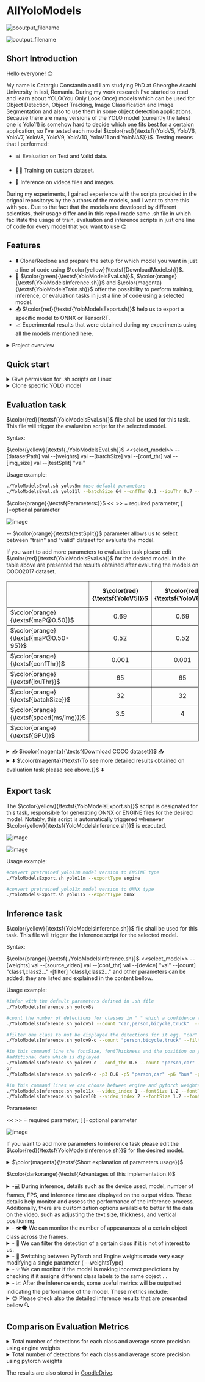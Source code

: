 # AllYoloModels

![oooutput_filename](https://github.com/user-attachments/assets/ffa75120-a17f-4f5c-849d-5fc5959e155a)

![ooutput_filename](https://github.com/user-attachments/assets/d27af7bd-a97e-44b6-bde4-6f0e287950e5)


## Short Introduction
Hello everyone! 😊

My name is Catargiu Constantin and I am studying PhD at Gheorghe Asachi University in Iasi, Romania. During my work research I've started to read and learn about YOLO(You Only Look Once) models which can be used for Object Detection, Object  Tracking, Image Classification and Image Segmentation and also to use them in some object detection applications. Because there are many versions of the YOLO model (currently the latest one is Yolo11) is somehow hard to decide which one fits best for a certaion application, so I've tested each model  $\color{red}{\textsf{(YoloV5, YoloV6, YoloV7, YoloV8, YoloV9, YoloV10, YoloV11 and YoloNAS)}}$. Testing means that I performed:

  - 📊 Evaluation on Test and Valid data.
  
  - 🏋️‍♂️ Training on custom dataset.
  
  - 🧠 Inference on videos files and images.

During my experiments, I gained experience with the scripts provided in the orignal repositorys by the authors of the models, and I want to share this with you. Due to the fact that the models are developed by different scientists, their  usage differ and in this repo I made same .sh file in which facilitate the usage of train, evaluation and inference scripts in just one line of code for every model that you want to use 😊

## Features

- ⬇️ Clone/Reclone and prepare the setup for which model you want in just a line of code using $\color{yellow}{\textsf{DownloadModel.sh}}$.
- 🔧 $\color{green}{\textsf{YoloModelsEval.sh}}$, $\color{orange}{\textsf{YoloModelsInference.sh}}$ and $\color{magenta}{\textsf{YoloModelsTrain.sh}}$ offer the possibility to perform training, inference, or evaluation tasks in just a line of code using a selected model.
- 📤 $\color{red}{\textsf{YoloModelsExport.sh}}$ help us to export a specific model to ONNX or TensorRT.
- 📈  Experimental results that were obtained during my experiments using all the models mentioned here.

<details>
  <summary>Project overview</summary>
After this repository is cloned the structure of the project will look like in the images bellow with the mention that the **YoloModels** directory is empty because no model is cloned there.

![image](https://github.com/CostiCatargiu/AllYoloModels/assets/70476115/76f8e45a-f182-48ff-860e-bf4094b66c2b) ![image](https://github.com/CostiCatargiu/AllYoloModels/assets/70476115/4aab8c84-1748-40bc-a399-fdecd570a6eb)

</details>

## Quick start

<details>
    <summary>Give permission for .sh scripts on Linux</summary>

  ```bash
  chmod +X DownloadModel.sh
  chmod +X YoloModelsEval.sh
  chmod +X YoloModelsInference.sh
  chmod +X YoloModelsTrain.sh
  chmod +X YoloModelsExport.sh

  ```

</details>

<details>
  <summary>Clone specific YOLO model</summary>
  
  To clone a specifi yolo model $\color{magenta}{\textsf{DownloadModel.sh}}$ is used that requires on parameter from the list  $\color{orange}{\textsf{(yolov5, yolov6, yolov7, yolov8, yolov9, yolov10, yolo11)}}$.
  
  ```bash
  ./DownloadModel.sh yolov5
  ```

Notice that first you clone the model, $\color{magenta}{\textsf{requirements.txt}}$ for it will be also installed.
After the model is cloned it will appear in $\color{magenta}{\textsf{YoloModels}}$ directory. If the model is already there and the script is executed a message will appear and ask if we want to reclone or no.

![image](https://github.com/CostiCatargiu/AllYoloModels/assets/70476115/ac73a342-45ef-4668-a298-0d481387bc18)

</details>


## Evaluation task

 $\color{red}{\textsf{YoloModelsEval.sh}}$ file shall be used for this task. This file will trigger the evaluation script for the selected model.

Syntax:

$\color{yellow}{\textsf{./YoloModelsEval.sh}}$ <<select_model>> --[datasetPath] val --[weights] val --[batchSize] val --[conf_thr] val --[img_size] val --[testSplit] "val"

Usage example:
  ```bash
 ./YoloModelsEval.sh yolov5m #use default parameters
 ./YoloModelsEval.sh yolo11l --batchSize 64 --cnfThr 0.1 --iouThr 0.7 --testSplit valid #custom parameters

```
$\color{orange}{\textsf{Parameters:}}$ 
 << >> = required parameter; [ ]=optional parameter

 ![image](https://github.com/CostiCatargiu/AllYoloModels/assets/70476115/2cf3f3c5-df09-402a-9194-ace8c400eb05)

 -- $\color{orange}{\textsf{testSplit}}$ parameter allows us to select between "train" and "valid" dataset for evaluate the model.

If you want to add more parameters to evaluation task please edit $\color{red}{\textsf{YoloModelsEval.sh}}$ for the desired model. In the table above are presented the results obtained after evaluting the models on COCO2017 dataset.  

<table border="1">
  <tr>
    <th></th>
    <th align="center">$\color{red}{\textsf{YoloV5l}}$</th>
    <th align="center">$\color{red}{\textsf{YoloV6l}}$</th>
    <th align="center">$\color{red}{\textsf{YoloV7}}$</th>
    <th align="center">$\color{red}{\textsf{YoloV8l}}$</th>
    <th align="center">$\color{red}{\textsf{YoloV9-e}}$</th>
    <th align="center">$\color{red}{\textsf{YoloV9-gelan-e}}$</th>
    <th align="center">$\color{red}{\textsf{YoloV10l}}$</th>
    <th align="center">$\color{red}{\textsf{Yolo11l}}$</th>
    
  </tr>
  <tr>
    <td>$\color{orange}{\textsf{maP@0.50}}$</td>
    <td align="center">0.69</td>
    <td align="center">0.69</td>
    <td align="center">0.69</td>
    <td align="center">0.71</td>
    <td align="center">0.73</td>
    <td align="center">0.72</td>
    <td align="center">0.70</td>
    <td align="center">0.68</td>

  </tr>
    <tr>
    <td>$\color{orange}{\textsf{maP@0.50-95}}$</td>
    <td align="center">0.52</td>
    <td align="center">0.52</td>
    <td align="center">0.50</td>
    <td align="center">0.57</td>
    <td align="center">0.56</td>
    <td align="center">0.55</td>
    <td align="center">0.54</td>
    <td align="center">0.53</td>
    
  </tr>
  
  <tr>
    <td>$\color{orange}{\textsf{confThr}}$</td>
    <td align="center">0.001</td>
    <td align="center">0.001</td>
    <td align="center">0.001</td>
    <td align="center">0.001</td>
    <td align="center">0.001</td>
    <td align="center">0.001</td>
    <td align="center">0.001</td>
    <td align="center">0.001</td>

  </tr>
  <tr>
    <td>$\color{orange}{\textsf{iouThr}}$</td>
    <td align="center">65</td>
    <td align="center">65</td>
    <td align="center">65</td>
    <td align="center">65</td>
    <td align="center">65</td>
    <td align="center">65</td>
    <td align="center">65</td>
    <td align="center">65</td>
  </tr>
    <tr>
    <td>$\color{orange}{\textsf{batchSize}}$</td>
    <td align="center">32</td>
    <td align="center">32</td>
    <td align="center">32</td>
    <td align="center">32</td>
    <td align="center">32</td>
    <td align="center">32</td>
    <td align="center">32</td>
    <td align="center">32</td>
  </tr>
    <tr>
    <td>$\color{orange}{\textsf{speed(ms/img)}}$</td>
    <td align="center">3.5</td>
    <td align="center">4</td>
    <td align="center">4.4</td>
    <td align="center">4</td>
    <td align="center">9.2</td>
    <td align="center">8</td>
    <td align="center">3.5</td>
    <td align="center">2.8</td>

  </tr>
  <tr>
    <td>$\color{orange}{\textsf{GPU}}$</td>
    <td colspan="7" align="center" >$\color{green}{\textsf{NVIDIA GeForce RTX 4090, 24209MiB}}$</td>
  </tr>
  
</table>

<details>
  <summary>📥 $\color{magenta}{\textsf{Dowmload COCO dataset}}$ 📥</summary>

To download COCO dataset you can use $\color{red}{\textsf{Utility/DatasetDownloadScripts/getcoco.sh}}$ .

The dataset will be downloaded in $\color{red}{\textsf{Utility/COCOdatasets}}$.

Please note that the labels for the testing set are not available, or at least I didn't find them. Another observation is that for YoloV6, we need to use bounding box format labels instead of polygon format labels for the evaluation task.

In the **get_coco.sh** script, we can select between downloading the train, test, valid, and segment data. By default, all datasets will be downloaded.

The YAML file for COCO dataset is located at path $\color{red}{\textsf{Utility/YAMLconfigs/coco.yaml}}$

Dataset size is around 27GB ( 5000 valid images, 40 670 test images and 118 287 train images)

![image](https://github.com/user-attachments/assets/94abb611-7d2e-435f-8930-3674077297f3)

</details>

<details>
  <summary>⬇️ $\color{magenta}{\textsf{To see more detailed results obtained on evaluation task please see above.}}$ ⬇️</summary>


<details>
  <summary>Evaluation on COCO dataset using yolov5l </summary>

![image](https://github.com/CostiCatargiu/AllYoloModels/assets/70476115/3993b392-1120-480a-ade3-823087e5e1e1)


</details>

<details>
  <summary>Evaluation on COCO dataset using yolov6l </summary>

![image](https://github.com/CostiCatargiu/AllYoloModels/assets/70476115/b001d8d6-bff8-4a23-bb70-bebd7420bd96)

![image](https://github.com/CostiCatargiu/AllYoloModels/assets/70476115/46c44ab4-03b2-4313-bbc9-44ec6ba20c53)

</details>


<details>
  <summary>Evaluation on COCO dataset using yolov7 </summary>

![image](https://github.com/CostiCatargiu/AllYoloModels/assets/70476115/5eb42bbf-2647-4fa3-b9b6-e17b928d34ea)

![image](https://github.com/CostiCatargiu/AllYoloModels/assets/70476115/b73ccf56-b06d-484b-ab70-ec0ea560dfaf)

</details>


<details>
  <summary>Evaluation on COCO dataset using yolov8l </summary>
  
  ![image](https://github.com/CostiCatargiu/AllYoloModels/assets/70476115/df790ffa-62d5-4ccf-a07d-6943d733b5f7)

![image](https://github.com/CostiCatargiu/AllYoloModels/assets/70476115/069538f6-fa61-462f-bcb9-f95a871dca38)


</details>

<details>
  <summary>Evaluation on COCO dataset using yolov9-e </summary>

![image](https://github.com/CostiCatargiu/AllYoloModels/assets/70476115/cb58d821-0462-4c93-93f6-e110cdf0582e)

</details>

<details>
  <summary>Evaluation on COCO dataset using yolov9_gelan-e </summary>

![image](https://github.com/CostiCatargiu/AllYoloModels/assets/70476115/451f47b8-ca6a-40b8-ac9b-5e5ef451738f)

</details>

<details>
  <summary>Evaluation on COCO dataset using yolov10l </summary>

![image](https://github.com/user-attachments/assets/aa676a38-2113-4046-b250-40226026366b)

</details>


<details>
  <summary>Evaluation on COCO dataset using yolo11l </summary>

![image](https://github.com/user-attachments/assets/2a830aa2-9dd7-46ea-a505-d387d1ec7629)

</details>

</details>

## Export task

The $\color{yellow}{\textsf{YoloModelsExport.sh}}$ script is designated for this task, responsible for generating ONNX or ENGINE files for the desired model. Notably, this script is automatically triggered whenever $\color{yellow}{\textsf{YoloModelsInference.sh}}$ is executed.

![image](https://github.com/user-attachments/assets/fe84e075-35d8-4195-984f-ab252d124932)

![image](https://github.com/user-attachments/assets/ae21b27b-20c1-492c-9be1-8d9c6c09a686)

Usage example:
  ```bash
#convert pretrained yolo11m model version to ENGINE type
./YoloModelsExport.sh yolo11m --exportType engine

#convert pretrained yolo11x model version to ONNX type
./YoloModelsExport.sh yolo11x --exportType onnx

```
## Inference task

 $\color{yellow}{\textsf{YoloModelsInference.sh}}$ file shall be used for this task. This file will trigger the inference script for the selected model.

Syntax:

$\color{orange}{\textsf{./YoloModelsInference.sh}}$   <<select_model>> --[weights] val --[source_video] val --[conf_thr] val --[device] "val" --[count] "class1,class2..." -[filter] "class1,class2..." and other parameters can be added; they are listed and explained in the content bellow.

Usage example:
  ```bash
#infer with the default parameters defined in .sh file
 ./YoloModelsInference.sh yolov8s

 #count the number of detections for classes in " " which a confidence threshold of 0.5
 ./YoloModelsInference.sh yolov5l --count "car,person,bicycle,truck"  --conf_thr 0.5

#filter one class to not be displayed the detections for it egg. "car" class
 ./YoloModelsInference.sh yolov9-c --count "person,bicycle,truck" --filter "car"  --conf_thr 0.5

#in this command line the fontSize, fontThickness and the position on y_axes are configured for a better appearence in the image of the
#additional data which is diplayed 
./YoloModelsInference.sh yolov9-c --conf_thr 0.6 --count "person,car" --filter "bus" --fontSize 1 --fontThickness 3 --ypos 50
or
./YoloModelsInference.sh yolov9-c -p3 0.6 -p5 "person,car" -p6 "bus" -p7 1 -p8 3 -p9 50

#in this command lines we can choose between engine and pytorch weights to use for inference
./YoloModelsInference.sh yolo11x --video_index 1 --fontSize 1.2 --fontThickness 2 --ypos 34 --initialypos 20 --labelTextSize 2 --weightsType engine  --count "car,person"
./YoloModelsInference.sh yolov10b --video_index 2 --fontSize 1.2 --fontThickness 3 --ypos 36 --initialypos 20 --labelTextSize 4 --weightsType pytorch  --count "bus,truck,train"

```
Parameters: 

 << >> = required parameter; [ ]=optional parameter
 
![image](https://github.com/user-attachments/assets/64e4ed3a-af57-40d6-ae22-299ec122eedc)

If you want to add more parameters to inference task please edit the $\color{red}{\textsf{YoloModelsInference.sh}}$ for the desired model.


<details>
  <summary>$\color{magenta}{\textsf{Short explanation of parameters usage}}$</summary>
  

The image above shows a variety of parameters available for selection, depending on what we aim to achieve in the inference task.
1. $\color{orange}{\textsf{model}}$: the only mandatory parameter required to initiate the inference process. It specifies the version of the YOLO model to be used for the inference task. The available options for this parameter are shown in the image above. All subsequent parameters are optional, and default values will be used if they are not provided.
   
2. $\color{orange}{\textsf{-p1 || --weights}}$: This parameter specifies the path to the weights that wiil be used for the inference. Default value for this:  $\color{gray}{\textsf{/ExperimentalResults/YoloV.../weights/<model>.pt}}$.

3. $\color{orange}{\textsf{p2 || --source video}}$: This parameter specifies the path to the video that will be used for inference. To simplify the selection of the desired video for inference, all files have been placed in a specific directory. From there, one can choose a video by indicating its index in the list (the image above displays all my test videos along with their respective indexes). The index of the video is specified using the next parameter.

4. $\color{orange}{\textsf{-p3 || --video index}}$: This parameter is used to indicate the list index of the video that will be used for inference.

5. $\color{orange}{\textsf{-p4 || --conf thr}}$: This parameter is used to set the cofindence threshold for the detection. Will be processed only the predictions with a precision greater than this threshold.

6. $\color{orange}{\textsf{-p5 || --device}}$: This parameter indicates the devide which will be used for the inference. We can choose 0 for GPU or "cpu".

7. $\color{orange}{\textsf{-p6 || --count}}$: This parameter is essentially a list where you can specify certain classes that the model was trained on. Using this parameter allows you to count and display the number of detections for the specified classes in each frame. By default this option is disabled.

8. $\color{orange}{\textsf{-p7 || --filter}}$: This parameter is essentially a list where you can specify certain classes that the model was trained on. Using this parameter allows you to exclude the specified classes from being displayed in the inference output. By default, this option is disabled.

9. $\color{orange}{\textsf{-p8 || --fontSize}}$: This parameter allows you to configure the text dimensions of the information displayed during video inference. This is useful because video resolutions can vary, and the text may be too small or too large depending on the resolution.

10. $\color{orange}{\textsf{-p9 || --fontThickness}}$: Similar to the previous parameter.

11.  $\color{orange}{\textsf{-p10 || --ypos}}$: This parameter is related to -p8 and -p9 and allows you to modify the distance between lines of displayed information to better fit within the image.

12. $\color{orange}{\textsf{-p11 || --initialypos}}$: Initial position of text on y axis.

13. $\color{orange}{\textsf{-p12 || --labelTextColor}}$: This parameter allows you to change the label text color, which can be useful when the text color is hard to distinguish from the background.

14. $\color{orange}{\textsf{-p13 || --labelTextSize}}$: This parameter allows you to adjust the label text size, which can be useful for different video resolutions where the text on certain labels may not be clearly visible.

15. $\color{orange}{\textsf{-p14 || --nrCompareFrames}}$: This parameter set the number of consecutive frames that will be compared to see if we had false positive or wrong predictions.

16. $\color{orange}{\textsf{-p15 || --saveConfusedPred}}$: This parameter allow us to save the frames in wich we had wrong predictons, that can help to make a short analysis and see were the model is not so good.

17. $\color{orange}{\textsf{-p16 || --boxSimilarity}}$: This parameter dynamically defines the pixel threshold to determine whether two detections are considered mismatched.

18. $\color{orange}{\textsf{-p17 || --weightsType}}$: This parameter allows us to choose between Pytorch weights type or Engine weights type.

19. $\color{orange}{\textsf{-p18 || --display info}}$: This parameter allows us to display or not the text during Inference task

20. $\color{orange}{\textsf{-p19 || --thr metric}}$: This parameter sets a threshold for the metrics calculated after the inference process, based on the number of predictions per class and their confidence levels. Upon completion of the inference, a txt file with two tables will be generated: one displaying the number of predictions and their average precision for each class with a confidence greater than this threshold, and a second table with the same information for predictions with a confidence below this threshold.
</details>

$\color{darkorange}{\textsf{Advantages of this implementation:}}$

<details>
  <summary> -💻 During inference, details such as the device used, model, number of frames, FPS, and inference time are displayed on the output video. These details help monitor and assess the performance of the inference process. Additionally, there are customization options available to better fit the data on the video, such as adjusting the text size, thickness, and vertical positioning. </summary>

  ```bash
./YoloModelsInference.sh yolov8m --conf_thr 0.45 --count "car,person,bus,bicycle"  --labelTextColor "white" --fontSize 2 --fontThickness 2 --ypos 60 --video_index 15 --labelTextSize 2  --thr_metric 0.6
  ```
![image](https://github.com/CostiCatargiu/AllYoloModels/assets/70476115/ba75d996-1c6e-41bd-80de-42c3d3b9e0fd)

</details>


<details>
  <summary> - 👁️‍🗨️ We can monitor the number of appearances of a certain object class across the frames. </summary>
  
![image](https://github.com/CostiCatargiu/AllYoloModels/assets/70476115/a8d2612f-b584-48ff-8bc7-fb2da7ff501a)

</details>

  <details>
  <summary> - 🚫 We can filter the detection of a certain class if it is not of interest to us. </summary>
    
![image](https://github.com/CostiCatargiu/AllYoloModels/assets/70476115/22e8d381-8147-442e-a5b2-d47521270cc2)

</details>
  <details>
  <summary> - 🚀 Switching between PyTorch and Engine weights made  very easy modifying a single parameter ( --weightsType)  </summary>
    
I created the $\color{orange}{\textsf{YoloModelsExport.sh}}$ script, which is automatically invoked by $\color{orange}{\textsf{YoloModelsInference.sh}}$ if the Engine file for the specified model has not been generated yet. This script streamlines the process of exporting the model's weights and facilitates seamless switching between PyTorch and Engine file types.

![image](https://github.com/user-attachments/assets/47edfb30-edc6-40fb-b33b-8946c26d1aa5)

  ```bash
#engine weights
./YoloModelsInference.sh yolov5m --video_index 1 --fontSize 1.8 --fontThickness 3 --ypos 50 --initialypos 20 --labelTextSize 6 --weightsType engine  --count "car,person,bicycle,bus,traffic light" 
 ```
![image](https://github.com/CostiCatargiu/AllYoloModels/assets/70476115/920384ff-3cab-4384-8bc7-3b82b62e5ec5)

  ```bash
#pytorch weights
./YoloModelsInference.sh yolov5m --video_index 1 --fontSize 1.8 --fontThickness 3 --ypos 50 --initialypos 20 --labelTextSize 6 --weightsType pytorch  --count "car,person,bicycle,bus,traffic light" 
 ```

![image](https://github.com/CostiCatargiu/AllYoloModels/assets/70476115/90b160c8-b631-48f5-935a-06eb5afaae64)

</details>

  <details>
  <summary> - 💡 We can monitor if the model is making incorrect predictions by checking if it assigns different class labels to the same object . . </summary>

Parameters:
 --nrCompareFrames=4 (default) 
 --boxSimilarity=5 (default)
 
In this example the model is making a missmatch between bycile and motorcycle.
  
![image](https://github.com/CostiCatargiu/AllYoloModels/assets/70476115/017ecffd-888c-417f-9743-0a8688b149b3)

![image](https://github.com/CostiCatargiu/AllYoloModels/assets/70476115/b41465e0-1e6b-4bbc-b100-062bb1176943)

![image](https://github.com/CostiCatargiu/AllYoloModels/assets/70476115/0c62f06b-3c2f-423e-be55-1d6e4d828640)

In this example the model is making a missmatch between bus and airplane.

![image](https://github.com/CostiCatargiu/AllYoloModels/assets/70476115/5422b26b-0cf1-4450-8f7a-0c1be28dca6f)

![image](https://github.com/CostiCatargiu/AllYoloModels/assets/70476115/cb197e93-bbec-49d0-a0b6-28e15f06b53f)

</details>
  <details>
  <summary>  - 📈 After the inference ends, some useful metrics will be outputted indicating the performance of the model. These metrics include: </summary>
    
    a. The total number of objects detected for all classes in the video.

    b. The total number of detections for each class over the frames.
        
    c. The average precision for each class over the frames.
    
    d. The average FramesPerSecond (FPS).

    e. The time for inference process.
These metrics are saved in TXT format and are automatically stored after each inference task at the following path: egg. $\color{darkorange}{\textsf{ExperimentalRresults/YoloV9/inferGelan/exp28/gelan-c.txt}}$

  <details>
  <summary> gelan-m.txt </summary>
    
![image](https://github.com/CostiCatargiu/AllYoloModels/assets/70476115/0dab65ca-873a-490c-9e65-b273d0ea7b97)
  </details>
  
  <details>
  <summary> yolov8m.txt </summary>
    
![image](https://github.com/CostiCatargiu/AllYoloModels/assets/70476115/f87050e1-6e49-4376-abe2-aa3a1aecdf16)

    
  </details>

  <details>
  <summary>yolov10b.txt </summary>
    
![image](https://github.com/CostiCatargiu/AllYoloModels/assets/70476115/c5bc660a-034c-48b6-af20-bc4e178e9eb0)
  </details>


Additionally, there's an option to create a separate TXT file that compares the results obtained from each model after inference.The key advantage of this new TXT file is that it structures the data into tables, enabling straightforward and efficient comparison of performance across different models. This tabular arrangement simplifies the analysis, allowing users to quickly assess and contrast the effectiveness of each model based on two metrics: average precision per class and total number of detection per class. This organized format is especially beneficial for identifying the most suitable model for specific tasks or environments.

To generate this new metric we need to follow 2 steps:
1. Put the .txt files that you want to compare at the following path: $\color{darkorange}{\textsf{ExperimentalResults/Metrics/}}$
2. Execute the .py script:  $\color{darkorange}{\textsf{Utils/Scripts/generatemetric.py}}$. The script will generate a $\color{darkorange}{\textsf{Utils/Scripts/metric.txt}}$ file that contains the compared data for the models selected. 

ENGINE weights

![image](https://github.com/user-attachments/assets/8e13dadb-d0ac-489a-9323-62dc48e136e1)

![image](https://github.com/user-attachments/assets/dc53173d-e6ef-43d4-9a9a-3f9ee2341ad7)

PYTORCH weights

![image](https://github.com/user-attachments/assets/356cd440-5ca3-4f06-a295-6cb357d6332d)

![image](https://github.com/user-attachments/assets/6eb62e7b-0fbf-4ee6-a632-618b2e04897a)

</details>


</details>

  <details>
  <summary> 😊 Please check also the detailed inference results that are presented bellow 🔍 </summary>

<details>
  <summary> Compariston between results obtained after inference on video using all 6 models </summary>

<table border="1">
  <tr>
    <th></th>
    <th align="center">$\color{red}{\textsf{classes}}$</th>
    <th align="center">$\color{red}{\textsf{YoloV5l}}$</th>
    <th align="center">$\color{red}{\textsf{YoloV6l}}$</th>
    <th align="center">$\color{red}{\textsf{YoloV7}}$</th>
    <th align="center">$\color{red}{\textsf{YoloV8l}}$</th>
    <th align="center">$\color{red}{\textsf{YoloV9-c}}$</th>
    <th align="center">$\color{red}{\textsf{YoloV9-gelan-c}}$</th>
  </tr>

  <tr>
    <td>$\color{orange}{\textsf{nrDetects}}$</td>
    <td>$\color{orange}{\textsf{person}}$</td>
    <td align="center">9779</td>
    <td align="center">10385</td>
    <td align="center">10962</td>
    <td align="center">9924</td>
    <td align="center">10009</td>
    <td align="center">13342</td>
  </tr>
    <tr>
    <td>$\color{orange}{\textsf{avgConf}}$</td>
    <td>$\color{orange}{\textsf{person}}$</td>
    <td align="center">0.55</td>
    <td align="center">0.67</td>
    <td align="center">0.57</td>
    <td align="center">0.68</td>
    <td align="center">0.58</td>
    <td align="center">0.59</td>
  </tr>
  <tr>
    <td>$\color{orange}{\textsf{nrDetects}}$</td>
    <td>$\color{orange}{\textsf{bicycle}}$</td>
    <td align="center">1909</td>
    <td align="center">1656</td>
    <td align="center">1984</td>
    <td align="center">1567</td>
    <td align="center">1361</td>
    <td align="center">2644</td>
  </tr>
    <tr>
    <td>$\color{orange}{\textsf{avgConf}}$</td>
    <td>$\color{orange}{\textsf{bicycle}}$</td>
    <td align="center">0.60</td>
    <td align="center">0.83</td>
    <td align="center">0.65</td>
    <td align="center">0.54</td>
    <td align="center">0.65</td>
    <td align="center">0.68</td>
  </tr>
  <tr>
    <td>$\color{orange}{\textsf{nrDetects}}$</td>
    <td>$\color{orange}{\textsf{car}}$</td>
    <td align="center">16668</td>
    <td align="center">14124</td>
    <td align="center">13396</td>
    <td align="center">13482</td>
    <td align="center">13514</td>
    <td align="center">15156</td>
  </tr>
    <tr>
    <td>$\color{orange}{\textsf{avgConf}}$</td>
    <td>$\color{orange}{\textsf{car}}$</td>
    <td align="center">0.71</td>
    <td align="center">0.70</td>
    <td align="center">0.76</td>
    <td align="center">0.75</td>
    <td align="center">0.74</td>
    <td align="center">0.76</td>
  </tr>
    <tr>
    <td>$\color{orange}{\textsf{nrDetects}}$</td>
    <td>$\color{orange}{\textsf{truck}}$</td>
    <td align="center">2586</td>
    <td align="center">4664</td>
    <td align="center">5880</td>
    <td align="center">4167</td>
    <td align="center">4710</td>
    <td align="center">6391</td>
  </tr>
    <tr>
    <td>$\color{orange}{\textsf{avgConf}}$</td>
    <td>$\color{orange}{\textsf{truck}}$</td>
    <td align="center">0.88</td>
    <td align="center">0.75</td>
    <td align="center">0.89</td>
    <td align="center">0.73</td>
    <td align="center">0.86</td>
    <td align="center">0.86</td>
  </tr>
    <tr>
    <td>$\color{orange}{\textsf{nrDetects}}$</td>
    <td>$\color{orange}{\textsf{bus}}$</td>
    <td align="center">2008</td>
    <td align="center">2175</td>
    <td align="center">1534</td>
    <td align="center">1919</td>
    <td align="center">1712</td>
    <td align="center">1660</td>
  </tr>
    <tr>
    <td>$\color{orange}{\textsf{avgConf}}$</td>
    <td>$\color{orange}{\textsf{bus}}$</td>
    <td align="center">0.85</td>
    <td align="center">0.83</td>
    <td align="center">0.86</td>
    <td align="center">0.79</td>
    <td align="center">0.83</td>
    <td align="center">0.83</td>
  </tr>
      <tr>
    <td>$\color{orange}{\textsf{nrDetects}}$</td>
    <td>$\color{orange}{\textsf{traffic light}}$</td>
    <td align="center">1272</td>
    <td align="center">861</td>
    <td align="center">1456</td>
    <td align="center">918</td>
    <td align="center">1007</td>
    <td align="center">3278</td>
  </tr>
    <tr>
    <td>$\color{orange}{\textsf{avgConf}}$</td>
    <td>$\color{orange}{\textsf{traffic light}}$</td>
    <td align="center">0.90</td>
    <td align="center">0.78</td>
    <td align="center">0.92</td>
    <td align="center">0.61</td>
    <td align="center">0.89</td>
    <td align="center">0.90</td>
  </tr>
      <tr>
    <td>$\color{orange}{\textsf{nrDetects}}$</td>
    <td>$\color{orange}{\textsf{motorcycle}}$</td>
    <td align="center">703</td>
    <td align="center">194</td>
    <td align="center">334</td>
    <td align="center">349</td>
    <td align="center">84</td>
    <td align="center">1640</td>
  </tr>
    <tr>
    <td>$\color{orange}{\textsf{avgConf}}$</td>
    <td>$\color{orange}{\textsf{motorcycle}}$</td>
    <td align="center">0.83</td>
    <td align="center">0.7</td>
    <td align="center">0.86</td>
    <td align="center">0.56</td>
    <td align="center">0.79</td>
    <td align="center">0.82</td>
  </tr>
      <tr>
    <td>$\color{orange}{\textsf{nrDetects}}$</td>
    <td>$\color{orange}{\textsf{backpack}}$</td>
    <td align="center">134</td>
    <td align="center">0</td>
    <td align="center">8</td>
    <td align="center">7</td>
    <td align="center">1</td>
    <td align="center">139</td>
  </tr>
    <tr>
    <td>$\color{orange}{\textsf{avgConf}}$</td>
    <td>$\color{orange}{\textsf{backpack}}$</td>
    <td align="center">0.90</td>
    <td align="center">0.00</td>
    <td align="center">0.93</td>
    <td align="center">0.54</td>
    <td align="center">0.91</td>
    <td align="center">0.91</td>
  </tr>
        <tr>
    <td>$\color{orange}{\textsf{nrDetects}}$</td>
    <td>$\color{orange}{\textsf{stop sign}}$</td>
    <td align="center">274</td>
    <td align="center">74</td>
    <td align="center">16</td>
    <td align="center">0</td>
    <td align="center">0.72</td>
    <td align="center">112</td>
  </tr>
    <tr>
    <td>$\color{orange}{\textsf{avgConf}}$</td>
    <td>$\color{orange}{\textsf{stops sign}}$</td>
    <td align="center">0.89</td>
    <td align="center">0.7</td>
    <td align="center">0.91</td>
    <td align="center">0.00</td>
    <td align="center">0.72</td>
    <td align="center">0.91</td>
  </tr>
    <tr>
    <td>$\color{orange}{\textsf{nrDetects}}$</td>
    <td>$\color{orange}{\textsf{suitcase}}$</td>
    <td align="center">0</td>
    <td align="center">0</td>
    <td align="center">0</td>
    <td align="center">0</td>
    <td align="center">0</td>
    <td align="center">41</td>
  </tr>
    <tr>
    <td>$\color{orange}{\textsf{avgConf}}$</td>
    <td>$\color{orange}{\textsf{suitcase}}$</td>
    <td align="center">0.00</td>
    <td align="center">0.00</td>
    <td align="center">0.00</td>
    <td align="center">0.00</td>
    <td align="center">0.00</td>
    <td align="center">0.92</td>
  </tr>
      <tr>
    <td>$\color{orange}{\textsf{nrDetects}}$</td>
    <td>$\color{orange}{\textsf{potted plant}}$</td>
    <td align="center">14</td>
    <td align="center">0</td>
    <td align="center">0</td>
    <td align="center">6</td>
    <td align="center">0.72</td>
    <td align="center">1</td>
  </tr>
    <tr>
    <td>$\color{orange}{\textsf{avgConf}}$</td>
    <td>$\color{orange}{\textsf{potted plant}}$</td>
    <td align="center">0.89</td>
    <td align="center">0.00</td>
    <td align="center">0.00</td>
    <td align="center">0.54</td>
    <td align="center">0.00</td>
    <td align="center">0.92</td>
  </tr>
        <tr>
    <td>$\color{orange}{\textsf{nrDetects}}$</td>
    <td>$\color{orange}{\textsf{bird}}$</td>
    <td align="center">3</td>
    <td align="center">0</td>
    <td align="center">0</td>
    <td align="center">0</td>
    <td align="center">0</td>
    <td align="center">11</td>
  </tr>
    <tr>
    <td>$\color{orange}{\textsf{avgConf}}$</td>
    <td>$\color{orange}{\textsf{bird}}$</td>
    <td align="center">0.89</td>
    <td align="center">0.00</td>
    <td align="center">0.00</td>
    <td align="center">0.00</td>
    <td align="center">0.00</td>
    <td align="center">0.92</td>
  </tr>
        <tr>
    <td>$\color{orange}{\textsf{nrDetects}}$</td>
    <td>$\color{orange}{\textsf{handbag}}$</td>
    <td align="center">2</td>
    <td align="center">39</td>
    <td align="center">127</td>
    <td align="center">4</td>
    <td align="center">40</td>
    <td align="center">143</td>
  </tr>
    <tr>
    <td>$\color{orange}{\textsf{avgConf}}$</td>
    <td>$\color{orange}{\textsf{handbag}}$</td>
    <td align="center">0.89</td>
    <td align="center">0.63</td>
    <td align="center">0.92</td>
    <td align="center">0.53</td>
    <td align="center">0.89</td>
    <td align="center">0.91</td>
  </tr>
      <tr>
    <td>$\color{orange}{\textsf{nrDetects}}$</td>
    <td>$\color{orange}{\textsf{train}}$</td>
    <td align="center">4</td>
    <td align="center">0</td>
    <td align="center">0</td>
    <td align="center">0</td>
    <td align="center">0.72</td>
    <td align="center">0</td>
  </tr>
    <tr>
    <td>$\color{orange}{\textsf{avgConf}}$</td>
    <td>$\color{orange}{\textsf{train}}$</td>
    <td align="center">0.86</td>
    <td align="center">0.00</td>
    <td align="center">0.00</td>
    <td align="center">0.00</td>
    <td align="center">0.00</td>
    <td align="center">0.00</td>
  </tr>
        <tr>
    <td colspan="2" align="center" >$\color{ORANGE}{\textsf{Total detections}}$</td>
    <td align="center">35356</td>
    <td align="center">34622</td>
    <td align="center">34897</td>
    <td align="center">32363</td>
    <td align="center">32439</td>
    <td align="center">44549</td>  
    </tr>
      <tr>
    <td colspan="2" align="center" >$\color{ORANGE}{\textsf{Average FPS}}$</td>
    <td align="center">216</td>
    <td align="center">136</td>
    <td align="center">285</td>
    <td align="center">150</td>
    <td align="center">107</td>
    <td align="center">75</td>  
    </tr>
  <tr>
    <td colspan="2" align="center" >$\color{orange}{\textsf{GPU}}$</td>
    <td colspan="7" align="center" >$\color{green}{\textsf{NVIDIA GeForce RTX 4090, 24209MiB}}$</td>
  </tr>
  
</table>

</details>

<details>
  <summary> Inference on video using yolov5m engine and pytorch weights </summary>

  ```bash
#engine weights
./YoloModelsInference.sh yolov5m --video_index 1 --fontSize 1.8 --fontThickness 3 --ypos 50 --initialypos 20 --labelTextSize 6 --weightsType engine  --count "car,person,bicycle,bus,traffic light" 
 ```
![image](https://github.com/CostiCatargiu/AllYoloModels/assets/70476115/45b842e3-758b-4afe-9ae3-36125846cb7b)


![image](https://github.com/CostiCatargiu/AllYoloModels/assets/70476115/54e9df06-f6c9-401b-9efe-6ce78c932e4f)

  ```bash
#pytorch weights
 ./YoloModelsInference.sh yolov5m --video_index 1 --fontSize 1.8 --fontThickness 3 --ypos 50 --initialypos 20 --labelTextSize 6 --weightsType pytorch  --count "car,person,bicycle,bus,traffic light" 
 ```

![image](https://github.com/CostiCatargiu/AllYoloModels/assets/70476115/79ad0b6d-8484-401b-9185-5dd2554104a3)

![image](https://github.com/CostiCatargiu/AllYoloModels/assets/70476115/d862cf11-e130-4653-bd95-6d8b1bcb17af)

</details>


<details>
  <summary> Inference on video using yolov6s engine and pytorch weights </summary>

  ```bash
#engine weights
./YoloModelsInference.sh yolov6s --video_index 1 --fontSize 1.8 --fontThickness 3 --ypos 50 --initialypos 20 --labelTextSize 6 --weightsType engine  --count "car,person,bicycle,bus,traffic light" 
 ```
![image](https://github.com/CostiCatargiu/AllYoloModels/assets/70476115/45b842e3-758b-4afe-9ae3-36125846cb7b)


![image](https://github.com/CostiCatargiu/AllYoloModels/assets/70476115/344845ae-bd2b-42d3-a297-d34050492367)

  ```bash
#pytorch weights
 ./YoloModelsInference.sh yolov6m --video_index 1 --fontSize 1.8 --fontThickness 3 --ypos 50 --initialypos 20 --labelTextSize 6 --weightsType pytorch  --count "car,person,bicycle,bus,traffic light" 
 ```

![image](https://github.com/CostiCatargiu/AllYoloModels/assets/70476115/79ad0b6d-8484-401b-9185-5dd2554104a3)

![image](https://github.com/CostiCatargiu/AllYoloModels/assets/70476115/82f32130-cbbd-438f-be8e-0f65145e5f95)

</details>


<details>
  <summary> Inference on video using yolov7 engine and pytorch weights </summary>

  ```bash
#engine weights
./YoloModelsInference.sh yolov7 --video_index 1 --fontSize 1.8 --fontThickness 3 --ypos 50 --initialypos 20 --labelTextSize 6 --weightsType engine  --count "car,person,bicycle,bus,traffic light" 
 ```
![image](https://github.com/CostiCatargiu/AllYoloModels/assets/70476115/7f851c87-c7f3-4583-9ffc-fb5eaa28b142)


![image](https://github.com/CostiCatargiu/AllYoloModels/assets/70476115/36951eb1-cb46-4308-99b8-f93c3a7e4fd2)

  ```bash
#pytorch weights
 ./YoloModelsInference.sh yolov7 --video_index 1 --fontSize 1.8 --fontThickness 3 --ypos 50 --initialypos 20 --labelTextSize 6 --weightsType pytorch  --count "car,person,bicycle,bus,traffic light" 
 ```

![image](https://github.com/CostiCatargiu/AllYoloModels/assets/70476115/f9fa971f-a28e-4c98-885b-19890cc471b0)

![image](https://github.com/CostiCatargiu/AllYoloModels/assets/70476115/a9ff4153-b846-4866-88b2-160b7cacd8bc)

</details>

<details>
  <summary> Inference on video using yolov8m engine and pytorch weights </summary>

  ```bash
#engine weights
./YoloModelsInference.sh yolov8m --video_index 1 --fontSize 1.8 --fontThickness 3 --ypos 50 --initialypos 20 --labelTextSize 6 --weightsType engine  --count "car,person,bicycle,bus,traffic light" 
 ```
![image](https://github.com/CostiCatargiu/AllYoloModels/assets/70476115/8d37da0d-a60c-4f1c-ae91-7ef350c76151)

![image](https://github.com/CostiCatargiu/AllYoloModels/assets/70476115/067de1c9-2dc6-454e-8529-141e8c182323)

  ```bash
#pytorch weights
 ./YoloModelsInference.sh yolov8m --video_index 1 --fontSize 1.8 --fontThickness 3 --ypos 50 --initialypos 20 --labelTextColor "white" --labelTextSize 6 --weightsType pytorch  --count "car,person,bicycle,bus,traffic light" 
 ```

![image](https://github.com/CostiCatargiu/AllYoloModels/assets/70476115/ee8e3011-c189-47d9-ae71-2181373ccc4b)

![image](https://github.com/CostiCatargiu/AllYoloModels/assets/70476115/191d3a7f-0a39-4983-adf6-22a8de5ed9b6)

</details>

<details>
  <summary> Inference on video using yolov9-m engine and pytorch weights </summary>

  ```bash
#engine weights
./YoloModelsInference.sh yolov9-m --video_index 1 --fontSize 1.8 --fontThickness 3 --ypos 50 --initialypos 20 --labelTextSize 6 --weightsType engine  --count "car,person,bicycle,bus,traffic light" 
 ```
![image](https://github.com/CostiCatargiu/AllYoloModels/assets/70476115/90061c46-6542-4bec-bd44-3db13ad46838)


![image](https://github.com/CostiCatargiu/AllYoloModels/assets/70476115/df46363a-7699-4546-90a8-e8f06b8fe671)

  ```bash
#pytorch weights
 ./YoloModelsInference.sh yolov9-m --video_index 1 --fontSize 1.8 --fontThickness 3 --ypos 50 --initialypos 20 --labelTextSize 6 --weightsType pytorch  --count "car,person,bicycle,bus,traffic light" 
 ```

![image](https://github.com/CostiCatargiu/AllYoloModels/assets/70476115/2cae4226-9725-49b6-9c92-1f616ee5f146)

![image](https://github.com/CostiCatargiu/AllYoloModels/assets/70476115/df916696-7233-4e46-97d0-50f13b0f6a1a)

</details>

<details>
  <summary> Inference on video using gelan-m engine and pytorch weights </summary>

  ```bash
#engine weights
./YoloModelsInference.sh gelan-m --video_index 1 --fontSize 1.8 --fontThickness 3 --ypos 50 --initialypos 20 --labelTextSize 6 --weightsType engine  --count "car,person,bicycle,bus,traffic light" 
 ```
![image](https://github.com/CostiCatargiu/AllYoloModels/assets/70476115/85338f36-725e-4a94-bfc9-c00ee65ff2a5)


![image](https://github.com/CostiCatargiu/AllYoloModels/assets/70476115/97c1ceb7-5716-4469-ab5e-cdb4a16f5b49)

  ```bash
#pytorch weights
 ./YoloModelsInference.sh gelan-m --video_index 1 --fontSize 1.8 --fontThickness 3 --ypos 50 --initialypos 20 --labelTextSize 6 --weightsType pytorch  --count "car,person,bicycle,bus,traffic light" 
 ```

![image](https://github.com/CostiCatargiu/AllYoloModels/assets/70476115/a3a06584-9ab3-4aed-ae41-81ed4f2056be)

![image](https://github.com/CostiCatargiu/AllYoloModels/assets/70476115/247261c8-5002-4892-b705-66a5027665f4)

</details>


<details>
  <summary> Inference on video using yolov10b engine and pytorch weights </summary>

  ```bash
#engine weights
./YoloModelsInference.sh yolov10b --video_index 1 --fontSize 1.8 --fontThickness 3 --ypos 50 --initialypos 20 --labelTextSize 6 --weightsType engine  --count "car,person,bicycle,bus,traffic light" 
 ```
![image](https://github.com/CostiCatargiu/AllYoloModels/assets/70476115/b0ca25e4-dd37-44ef-8274-7366216f16e8)

![image](https://github.com/CostiCatargiu/AllYoloModels/assets/70476115/227eb041-ec3f-41fd-8a63-9108867ed41f)

  ```bash
#pytorch weights
 ./YoloModelsInference.sh yolov10b --video_index 1 --fontSize 1.8 --fontThickness 3 --ypos 50 --initialypos 20 --labelTextSize 6 --weightsType pytorch  --count "car,person,bicycle,bus,traffic light" 
 ```

![image](https://github.com/CostiCatargiu/AllYoloModels/assets/70476115/20fa6841-c21c-4997-9877-d20a427bddc3)

![image](https://github.com/CostiCatargiu/AllYoloModels/assets/70476115/285a6aab-8eba-4cc2-b3ca-16f623262602)

</details>
<details>
  <summary> Inference on video using yolo11x engine and pytorch weights </summary>

  ```bash
#engine weights
./YoloModelsInference.sh yolo11x --video_index 2 --fontSize 1.2 --fontThickness 3 --ypos 36 --initialypos 20 --labelTextSize 4 --weightsType engine  --count "car,person,bicycle,bus,truck,train,traffic light"
 ```
![image](https://github.com/user-attachments/assets/f266201a-5be4-4529-a6b5-6319f3a74475)

![image](https://github.com/user-attachments/assets/6b963ceb-61bf-49f7-b850-9a6238cf919d)

  ```bash
#pytorch weights
./YoloModelsInference.sh yolo11x --video_index 2 --fontSize 1.2 --fontThickness 3 --ypos 36 --initialypos 20 --labelTextSize 4 --weightsType pytorch  --count "car,person,bicycle,bus,truck,train,traffic light"
 ```
![image](https://github.com/user-attachments/assets/436389d8-7666-486d-b68d-b212bf511821)

![image](https://github.com/user-attachments/assets/7d435681-6232-4427-86b1-60fd3a5449ca)

</details>
</details>

## Comparison Evaluation Metrics

<details>
  <summary> Total number of detections for each class and average score precision using engine weights  </summary>

![image](https://github.com/user-attachments/assets/8e13dadb-d0ac-489a-9323-62dc48e136e1)

![image](https://github.com/user-attachments/assets/dc53173d-e6ef-43d4-9a9a-3f9ee2341ad7)

</details>
<details>
  <summary> Total number of detections for each class and average score precision using pytorch weights  </summary>
  
![image](https://github.com/user-attachments/assets/356cd440-5ca3-4f06-a295-6cb357d6332d)

![image](https://github.com/user-attachments/assets/6eb62e7b-0fbf-4ee6-a632-618b2e04897a)

</details>


The results are also stored in [GoodleDrive](https://drive.google.com/drive/folders/1Owg6Gd3stiNBYRch9avVK_r4GuGfNJOk?usp=sharing).

